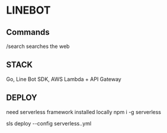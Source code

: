 # LINEBOT

## Commands
/search <query>
searches the web

## STACK
Go, Line Bot SDK, AWS Lambda + API Gateway

## DEPLOY
need serverless framework installed locally
npm i -g serverless

sls deploy --config serverless.<stage>.yml
